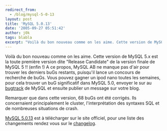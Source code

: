 ```yaml
---
redirect_from:
  - /blog/mysql-5-0-13
layout: post
title: 'MySQL 5.0.13'
date: '2005-09-27 05:51:42'
author: j0k
tags: blabla
excerpt: "Voilà du bon nouveau comme on les aime. Cette version de MySQL 5.x est la toute première version dite \"Release Candidate\" de la version finale de MySQL 5 !! (enfin !)     \nA ce propos, MySQL AB ne manque pas d'air pour trouver les derniers buGs restants, puisqu'il lance un concours de recherche de buGs. Vous pouvez gagner un ipod nano toutes les semaines, pour      …"
---
```


Voilà du bon nouveau comme on les aime. Cette version de MySQL 5.x est la toute première version dite "Release Candidate" de la version finale de MySQL 5 !! (enfin !)
A ce propos, MySQL AB ne manque pas d'air pour trouver les derniers buGs restants, puisqu'il lance un concours de recherche de buGs. Vous pouvez gagner un ipod nano toutes les semaines, pour cela trouver un   buG significatif dans MySQL 5.0, envoyer le sur au [bugtrack](http://bugs.mysql.com/) de MySQL et ensuite publier un message sur votre blog.

Remarquer que dans cette version, 68 buGs ont été corrigés. Ils concernaient principalement le cluster, l'interprétation des syntaxes SQL et de nombreuses situations de crash.

[MySQL 5.0.13](http://dev.mysql.com/downloads/mysql/5.0.html) est à télécharger sur le site officiel, pour une liste des changements rendez vous sur le [changelog](http://dev.mysql.com/doc/mysql/en/News-5.0.13.html).
